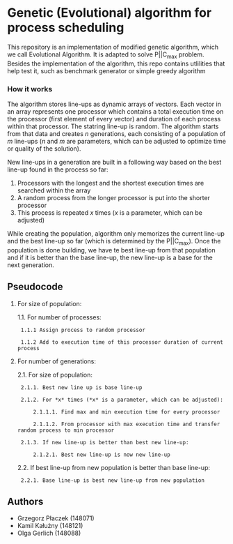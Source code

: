 # Genetic (Evolutional) algorithm for process scheduling
This repository is an implementation of modified genetic algorithm, which we call Evolutional Algorithm. It is adapted to solve P||C<sub>max</sub> problem. Besides the implementation of the algorithm, this repo contains utlilities that help test it, such as benchmark generator or simple greedy algorithm

### How it works
The algorithm stores line-ups as dynamic arrays of vectors. Each vector in an array represents one processor which contains a total execution time on the processor (first element of every vector) and duration of each process within that processor. The statring line-up is random. The algorithm starts from that data and creates *n* generations, each consisting of a population of *m* line-ups (*n* and *m* are parameters, which can be adjusted to optimize time or quality of the solution). 

New line-ups in a generation are built in a following way based on the best line-up found in the process so far:

1. Processors with the longest and the shortest execution times are searched within the array
2. A random process from the longer processor is put into the shorter processor
3. This process is repeated *x* times (*x* is a parameter, which can be adjusted)

While creating the population, algorithm only memorizes the current line-up and the best line-up so far (which is determined by the P||C<sub>max</sub>). Once the population is done building, we have te best line-up from that population and if it is better than the base line-up, the new line-up is a base for the next generation.

## Pseudocode
1. For size of population:

    1.1. For number of processes:

        1.1.1 Assign process to random processor
    
        1.1.2 Add to execution time of this processor duration of current process

2. For number of generations:

    2.1. For size of population:

        2.1.1. Best new line up is base line-up

        2.1.2. For *x* times (*x* is a parameter, which can be adjusted):
    
            2.1.1.1. Find max and min execution time for every processor

            2.1.1.2. From processor with max execution time and transfer random process to min processor

        2.1.3. If new line-up is better than best new line-up:

            2.1.2.1. Best new line-up is now new line-up

    2.2. If best line-up from new population is better than base line-up:
        
        2.2.1. Base line-up is best new line-up from new population

## Authors
- Grzegorz Płaczek (148071)
- Kamil Kałużny (148121)
- Olga Gerlich (148088)
